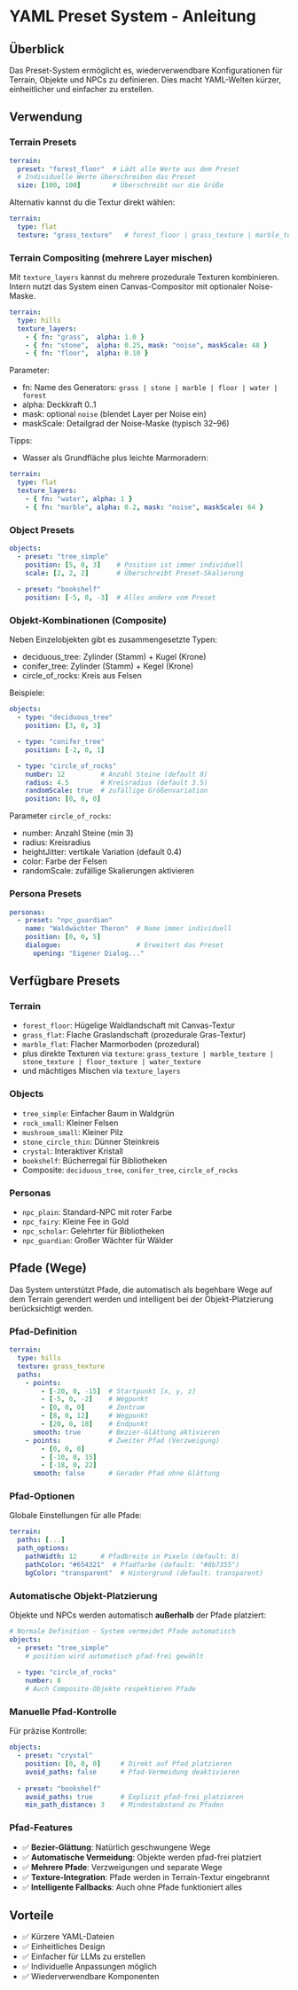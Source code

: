 # YAML Preset System - Anleitung

## Überblick
Das Preset-System ermöglicht es, wiederverwendbare Konfigurationen für Terrain, Objekte und NPCs zu definieren. Dies macht YAML-Welten kürzer, einheitlicher und einfacher zu erstellen.

## Verwendung

### Terrain Presets
```yaml
terrain:
  preset: "forest_floor"  # Lädt alle Werte aus dem Preset
  # Individuelle Werte überschreiben das Preset
  size: [100, 100]        # Überschreibt nur die Größe
```

Alternativ kannst du die Textur direkt wählen:
```yaml
terrain:
  type: flat
  texture: "grass_texture"   # forest_floor | grass_texture | marble_texture | stone_texture | floor_texture | water_texture
```

### Terrain Compositing (mehrere Layer mischen)
Mit `texture_layers` kannst du mehrere prozedurale Texturen kombinieren. Intern nutzt das System einen Canvas-Compositor mit optionaler Noise-Maske.

```yaml
terrain:
  type: hills
  texture_layers:
    - { fn: "grass",  alpha: 1.0 }
    - { fn: "stone",  alpha: 0.25, mask: "noise", maskScale: 48 }
    - { fn: "floor",  alpha: 0.10 }
```

Parameter:
- fn: Name des Generators: `grass | stone | marble | floor | water | forest`
- alpha: Deckkraft 0..1
- mask: optional `noise` (blendet Layer per Noise ein)
- maskScale: Detailgrad der Noise-Maske (typisch 32–96)

Tipps:
- Wasser als Grundfläche plus leichte Marmoradern:
```yaml
terrain:
  type: flat
  texture_layers:
    - { fn: "water", alpha: 1 }
    - { fn: "marble", alpha: 0.2, mask: "noise", maskScale: 64 }
```

### Object Presets
```yaml
objects:
  - preset: "tree_simple"
    position: [5, 0, 3]    # Position ist immer individuell
    scale: [2, 2, 2]       # Überschreibt Preset-Skalierung
  
  - preset: "bookshelf"
    position: [-5, 0, -3]  # Alles andere vom Preset
```

### Objekt-Kombinationen (Composite)
Neben Einzelobjekten gibt es zusammengesetzte Typen:

- deciduous_tree: Zylinder (Stamm) + Kugel (Krone)
- conifer_tree: Zylinder (Stamm) + Kegel (Krone)
- circle_of_rocks: Kreis aus Felsen

Beispiele:
```yaml
objects:
  - type: "deciduous_tree"
    position: [3, 0, 3]

  - type: "conifer_tree"
    position: [-2, 0, 1]

  - type: "circle_of_rocks"
    number: 12         # Anzahl Steine (default 8)
    radius: 4.5        # Kreisradius (default 3.5)
    randomScale: true  # zufällige Größenvariation
    position: [0, 0, 0]
```

Parameter `circle_of_rocks`:
- number: Anzahl Steine (min 3)
- radius: Kreisradius
- heightJitter: vertikale Variation (default 0.4)
- color: Farbe der Felsen
- randomScale: zufällige Skalierungen aktivieren

### Persona Presets
```yaml
personas:
  - preset: "npc_guardian"
    name: "Waldwächter Theron"  # Name immer individuell
    position: [0, 0, 5]
    dialogue:                   # Erweitert das Preset
      opening: "Eigener Dialog..."
```

## Verfügbare Presets

### Terrain
- `forest_floor`: Hügelige Waldlandschaft mit Canvas-Textur
- `grass_flat`: Flache Graslandschaft (prozedurale Gras-Textur)
- `marble_flat`: Flacher Marmorboden (prozedural)
- plus direkte Texturen via `texture`: `grass_texture | marble_texture | stone_texture | floor_texture | water_texture`
- und mächtiges Mischen via `texture_layers`

### Objects
- `tree_simple`: Einfacher Baum in Waldgrün
- `rock_small`: Kleiner Felsen
- `mushroom_small`: Kleiner Pilz
- `stone_circle_thin`: Dünner Steinkreis
- `crystal`: Interaktiver Kristall
- `bookshelf`: Bücherregal für Bibliotheken
- Composite: `deciduous_tree`, `conifer_tree`, `circle_of_rocks`

### Personas
- `npc_plain`: Standard-NPC mit roter Farbe
- `npc_fairy`: Kleine Fee in Gold
- `npc_scholar`: Gelehrter für Bibliotheken
- `npc_guardian`: Großer Wächter für Wälder

## Pfade (Wege)

Das System unterstützt Pfade, die automatisch als begehbare Wege auf dem Terrain gerendert werden und intelligent bei der Objekt-Platzierung berücksichtigt werden.

### Pfad-Definition
```yaml
terrain:
  type: hills
  texture: grass_texture
  paths:
    - points:
        - [-20, 0, -15]  # Startpunkt [x, y, z]
        - [-5, 0, -2]    # Wegpunkt
        - [0, 0, 0]      # Zentrum
        - [8, 0, 12]     # Wegpunkt  
        - [20, 0, 18]    # Endpunkt
      smooth: true       # Bezier-Glättung aktivieren
    - points:            # Zweiter Pfad (Verzweigung)
        - [0, 0, 0]
        - [-10, 0, 15]
        - [-18, 0, 22]
      smooth: false      # Gerader Pfad ohne Glättung
```

### Pfad-Optionen
Globale Einstellungen für alle Pfade:
```yaml
terrain:
  paths: [...]
  path_options:
    pathWidth: 12      # Pfadbreite in Pixeln (default: 8)
    pathColor: "#654321"  # Pfadfarbe (default: "#8b7355")
    bgColor: "transparent"  # Hintergrund (default: transparent)
```

### Automatische Objekt-Platzierung
Objekte und NPCs werden automatisch **außerhalb** der Pfade platziert:

```yaml
# Normale Definition - System vermeidet Pfade automatisch
objects:
  - preset: "tree_simple"
    # position wird automatisch pfad-frei gewählt
  
  - type: "circle_of_rocks"
    number: 8
    # Auch Composite-Objekte respektieren Pfade
```

### Manuelle Pfad-Kontrolle
Für präzise Kontrolle:
```yaml
objects:
  - preset: "crystal"
    position: [0, 0, 0]     # Direkt auf Pfad platzieren
    avoid_paths: false      # Pfad-Vermeidung deaktivieren
  
  - preset: "bookshelf"
    avoid_paths: true       # Explizit pfad-frei platzieren
    min_path_distance: 3    # Mindestabstand zu Pfaden
```

### Pfad-Features
- ✅ **Bezier-Glättung**: Natürlich geschwungene Wege
- ✅ **Automatische Vermeidung**: Objekte werden pfad-frei platziert
- ✅ **Mehrere Pfade**: Verzweigungen und separate Wege
- ✅ **Texture-Integration**: Pfade werden in Terrain-Textur eingebrannt
- ✅ **Intelligente Fallbacks**: Auch ohne Pfade funktioniert alles

## Vorteile
- ✅ Kürzere YAML-Dateien
- ✅ Einheitliches Design
- ✅ Einfacher für LLMs zu erstellen
- ✅ Individuelle Anpassungen möglich
- ✅ Wiederverwendbare Komponenten

